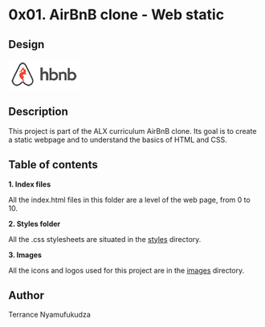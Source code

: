 # 0x01. AirBnB clone - Web static

## Design

 ![application design](images/logo.png)

## Description

This project is part of the ALX curriculum AirBnB clone.
Its goal is to create a static webpage and to understand the basics of HTML and CSS.

## Table of contents

**1. Index files**

All the index.html files in this folder are a level of the web page, from 0 to 10.

**2. Styles folder**

All the .css stylesheets are situated in the [styles](./styles/) directory.

**3. Images**

All the icons and logos used for this project are in the [images](./images/) directory.


## Author

Terrance Nyamufukudza
